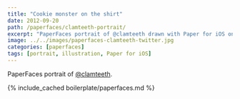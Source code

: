 ```yaml
---
title: "Cookie monster on the shirt"
date: 2012-09-20
path: /paperfaces/clamteeth-portrait/
excerpt: "PaperFaces portrait of @clamteeth drawn with Paper for iOS on an iPad."
image: ../../images/paperfaces-clamteeth-twitter.jpg
categories: [paperfaces]
tags: [portrait, illustration, Paper for iOS]
---
```


PaperFaces portrait of [@clamteeth](https://twitter.com/clamteeth).

{% include_cached boilerplate/paperfaces.md %}
